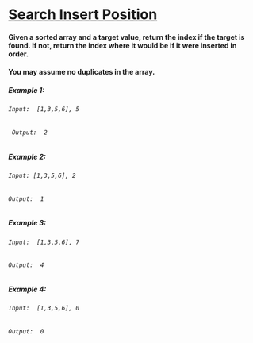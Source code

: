 # [Search Insert Position](https://leetcode.com/explore/challenge/card/june-leetcoding-challenge/540/week-2-june-8th-june-14th/3356/)

#### Given a sorted array and a target value, return the index if the target is found. If not, return the index where it would be if it were inserted in order.

#### You may assume no duplicates in the array.

##### Example 1:

###### ``` Input:  [1,3,5,6], 5 ```
###### ``` Output:  2``` 

##### Example 2:

###### ``` Input: [1,3,5,6], 2 ```
###### ``` Output:  1 ```

#####  Example 3:

###### ``` Input:  [1,3,5,6], 7 ```
###### ``` Output:  4 ```

#####  Example 4:

######  ``` Input:  [1,3,5,6], 0 ```
###### ``` Output:  0 ```
